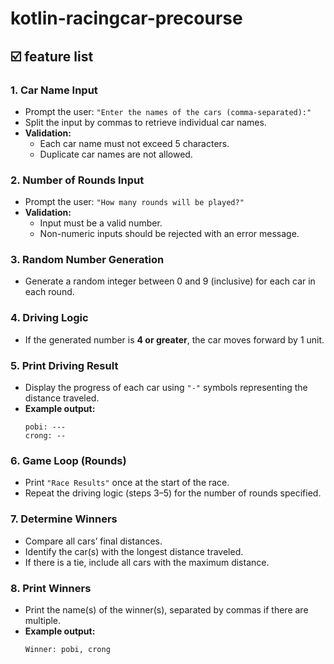 # kotlin-racingcar-precourse

## ☑️ feature list

### 1. Car Name Input
- Prompt the user: `"Enter the names of the cars (comma-separated):"`
- Split the input by commas to retrieve individual car names.
- **Validation:**
    - Each car name must not exceed 5 characters.
    - Duplicate car names are not allowed.

### 2. Number of Rounds Input
- Prompt the user: `"How many rounds will be played?"`
- **Validation:**
    - Input must be a valid number.
    - Non-numeric inputs should be rejected with an error message.

### 3. Random Number Generation
- Generate a random integer between 0 and 9 (inclusive) for each car in each round.

### 4. Driving Logic
- If the generated number is **4 or greater**, the car moves forward by 1 unit.

### 5. Print Driving Result
- Display the progress of each car using `"-"` symbols representing the distance traveled.
- **Example output:**
  ```
  pobi: ---
  crong: --
  ```

### 6. Game Loop (Rounds)
- Print `"Race Results"` once at the start of the race.
- Repeat the driving logic (steps 3–5) for the number of rounds specified.

### 7. Determine Winners
- Compare all cars’ final distances.
- Identify the car(s) with the longest distance traveled.
- If there is a tie, include all cars with the maximum distance.

### 8. Print Winners
- Print the name(s) of the winner(s), separated by commas if there are multiple.
- **Example output:**
  ```
  Winner: pobi, crong
  ```
